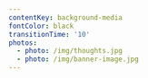 ```yaml
---
contentKey: background-media
fontColor: black
transitionTime: '10'
photos:
  - photo: /img/thoughts.jpg
  - photo: /img/banner-image.jpg
---
```

